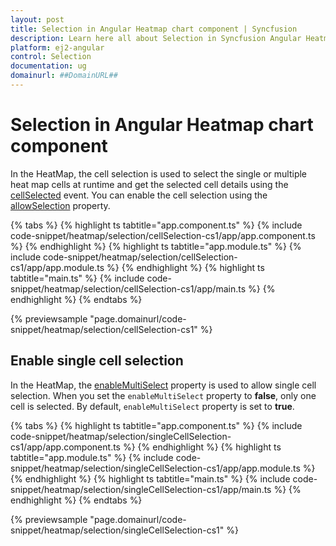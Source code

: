 ```yaml
---
layout: post
title: Selection in Angular Heatmap chart component | Syncfusion
description: Learn here all about Selection in Syncfusion Angular Heatmap chart component of Syncfusion Essential JS 2 and more.
platform: ej2-angular
control: Selection 
documentation: ug
domainurl: ##DomainURL##
---
```


# Selection in Angular Heatmap chart component

In the HeatMap, the cell selection is used to select the single or multiple heat map cells at runtime and get the selected cell details using the [cellSelected](https://ej2.syncfusion.com/angular/documentation/api/heatmap/#cellselected) event. You can enable the cell selection using the [allowSelection](https://ej2.syncfusion.com/angular/documentation/api/heatmap/#allowselection) property.

{% tabs %}
{% highlight ts tabtitle="app.component.ts" %}
{% include code-snippet/heatmap/selection/cellSelection-cs1/app/app.component.ts %}
{% endhighlight %}
{% highlight ts tabtitle="app.module.ts" %}
{% include code-snippet/heatmap/selection/cellSelection-cs1/app/app.module.ts %}
{% endhighlight %}
{% highlight ts tabtitle="main.ts" %}
{% include code-snippet/heatmap/selection/cellSelection-cs1/app/main.ts %}
{% endhighlight %}
{% endtabs %}
  
{% previewsample "page.domainurl/code-snippet/heatmap/selection/cellSelection-cs1" %}

## Enable single cell selection

In the HeatMap, the [enableMultiSelect](https://helpej2.syncfusion.com/angular/documentation/api/heatmap/#enablemultiselect) property is used to allow single cell selection. When you set the `enableMultiSelect` property to **false**, only one cell is selected. By default, `enableMultiSelect` property is set to **true**.

{% tabs %}
{% highlight ts tabtitle="app.component.ts" %}
{% include code-snippet/heatmap/selection/singleCellSelection-cs1/app/app.component.ts %}
{% endhighlight %}
{% highlight ts tabtitle="app.module.ts" %}
{% include code-snippet/heatmap/selection/singleCellSelection-cs1/app/app.module.ts %}
{% endhighlight %}
{% highlight ts tabtitle="main.ts" %}
{% include code-snippet/heatmap/selection/singleCellSelection-cs1/app/main.ts %}
{% endhighlight %}
{% endtabs %}
  
{% previewsample "page.domainurl/code-snippet/heatmap/selection/singleCellSelection-cs1" %}
